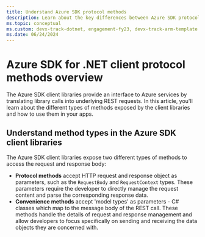 ```yaml
---
title: Understand Azure SDK protocol methods
description: Learn about the key differences between Azure SDK protocol methods and convenience methods
ms.topic: conceptual
ms.custom: devx-track-dotnet, engagement-fy23, devx-track-arm-template
ms.date: 06/24/2024
---
```


# Azure SDK for .NET client protocol methods overview

The Azure SDK client libraries provide an interface to Azure services by translating library calls into underlying REST requests. In this article, you'll learn about the different types of methods exposed by the client libraries and how to use them in your apps.

## Understand method types in the Azure SDK client libraries

The Azure SDK client libraries expose two different types of methods to access the request and response body:

- **Protocol methods** accept HTTP request and response object as parameters, such as the `RequestBody` and `RequestContext` types. These parameters require the developer to directly manage the request content and parse the corresponding response data.
- **Convenience methods** accept 'model types' as parameters - C# classes which map to the message body of the REST call. These methods handle the details of request and response management and allow developers to focus specifically on sending and receiving the data objects they are concerned with.

